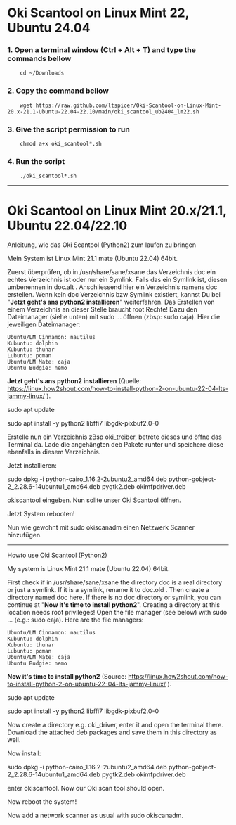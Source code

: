 # Oki Scantool on Linux Mint 22, Ubuntu 24.04

### 1. Open a terminal window (Ctrl + Alt + T) and type the commands bellow


        cd ~/Downloads


### 2. Copy the command bellow


        wget https://raw.github.com/ltspicer/Oki-Scantool-on-Linux-Mint-20.x-21.1-Ubuntu-22.04-22.10/main/oki_scantool_ub2404_lm22.sh


### 3. Give the script permission to run

        chmod a+x oki_scantool*.sh


### 4. Run the script

        ./oki_scantool*.sh

-----------------------------------------------------

# Oki Scantool on Linux Mint 20.x/21.1, Ubuntu 22.04/22.10
Anleitung, wie das Oki Scantool (Python2) zum laufen zu bringen

Mein System ist Linux Mint 21.1 mate (Ubuntu 22.04) 64bit.

Zuerst überprüfen, ob in /usr/share/sane/xsane das Verzeichnis doc ein echtes Verzeichnis ist oder nur ein Symlink.
Falls das ein Symlink ist, diesen umbenennen in doc.alt . Anschliessend hier ein Verzeichnis namens doc erstellen.
Wenn kein doc Verzeichnis bzw Symlink existiert, kannst Du bei "**Jetzt geht's ans python2 installieren**" weiterfahren.
Das Erstellen von einem Verzeichnis an dieser Stelle braucht root Rechte! Dazu den Dateimanager (siehe unten) mit sudo ... öffnen (zbsp: sudo caja).
Hier die jeweiligen Dateimanager:

    Ubuntu/LM Cinnamon: nautilus
    Kubuntu: dolphin
    Xubuntu: thunar
    Lubuntu: pcman
    Ubuntu/LM Mate: caja
    Ubuntu Budgie: nemo

**Jetzt geht's ans python2 installieren** (Quelle: https://linux.how2shout.com/how-to-install-python-2-on-ubuntu-22-04-lts-jammy-linux/ ).

sudo apt update

sudo apt install -y python2 libffi7 libgdk-pixbuf2.0-0

Erstelle nun ein Verzeichnis zBsp oki_treiber, betrete dieses und öffne das Terminal da.
Lade die angehängten deb Pakete runter und speichere diese ebenfalls in diesem Verzeichnis.

Jetzt installieren:

sudo dpkg -i python-cairo_1.16.2-2ubuntu2_amd64.deb python-gobject-2_2.28.6-14ubuntu1_amd64.deb pygtk2.deb okimfpdriver.deb

okiscantool eingeben. Nun sollte unser Oki Scantool öffnen.

Jetzt System rebooten!

Nun wie gewohnt mit sudo okiscanadm einen Netzwerk Scanner hinzufügen.

---------------------

Howto use Oki Scantool (Python2)

My system is Linux Mint 21.1 mate (Ubuntu 22.04) 64bit.

First check if in /usr/share/sane/xsane the directory doc is a real directory or just a symlink.
If it is a symlink, rename it to doc.old . Then create a directory named doc here.
If there is no doc directory or symlink, you can continue at "**Now it's time to install python2**".
Creating a directory at this location needs root privileges! Open the file manager (see below) with sudo ... (e.g.: sudo caja).
Here are the file managers:

    Ubuntu/LM Cinnamon: nautilus
    Kubuntu: dolphin
    Xubuntu: thunar
    Lubuntu: pcman
    Ubuntu/LM Mate: caja
    Ubuntu Budgie: nemo

**Now it's time to install python2** (Source: https://linux.how2shout.com/how-to-install-python-2-on-ubuntu-22-04-lts-jammy-linux/ ).

sudo apt update

sudo apt install -y python2 libffi7 libgdk-pixbuf2.0-0

Now create a directory e.g. oki_driver, enter it and open the terminal there.
Download the attached deb packages and save them in this directory as well.

Now install:

sudo dpkg -i python-cairo_1.16.2-2ubuntu2_amd64.deb python-gobject-2_2.28.6-14ubuntu1_amd64.deb pygtk2.deb okimfpdriver.deb

enter okiscantool. Now our Oki scan tool should open.

Now reboot the system!

Now add a network scanner as usual with sudo okiscanadm.
